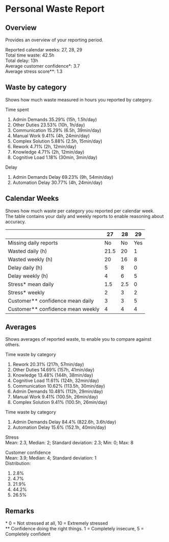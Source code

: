 # Personal Waste Report

## Overview
Provides an overview of your reporting period.  

Reported calendar weeks: 27, 28, 29  
Total time waste: 42.5h  
Total delay: 13h  
Average customer confidence*: 3.7  
Average stress score**: 1.3  

## Waste by category
Shows how much waste measured in hours you reported by category.  

Time spent
  1. Admin Demands 35.29% (15h, 1.5h/day)
  2. Other Duties 23.53% (10h, 1h/day)
  3. Communication 15.29% (6.5h, 39min/day)
  4. Manual Work 9.41% (4h, 24min/day)
  5. Complex Solution 5.88% (2.5h, 15min/day)
  6. Rework 4.71% (2h, 12min/day)
  7. Knowledge 4.71% (2h, 12min/day)
  8. Cognitive Load 1.18% (30min, 3min/day)

Delay
  1. Admin Demands Delay 69.23% (9h, 54min/day)
  2. Automation Delay 30.77% (4h, 24min/day)

## Calendar Weeks
Shows how much waste per category you reported per calendar week.  
The table contains your daily and weekly reports to enable reasoning about accuracy.  

|  | 27 | 28 | 29 | 
|---|---|---|---|
| Missing daily reports | No | No | Yes | 
| Wasted daily (h) | 21.5 | 20 | 1 | 
| Wasted weekly (h) | 20 | 16 | 8 | 
| Delay daily (h) | 5 | 8 | 0 | 
| Delay weekly (h) | 4 | 6 | 5 | 
| Stress* mean daily | 1.5 | 2.5 | 0 | 
| Stress* weekly | 2 | 3 | 2 | 
| Customer** confidence mean daily | 3 | 3 | 5 | 
| Customer** confidence mean weekly | 4 | 4 | 4 | 

 ## Averages   
Shows averages of reported waste, to enable you to compare against others.  
  
Time waste by category  
1. Rework 20.31% (217h, 57min/day)
2. Other Duties 14.69% (157h, 41min/day)
3. Knowledge 13.48% (144h, 38min/day)
4. Cognitive Load 11.61% (124h, 32min/day)
5. Communication 10.62% (113.5h, 30min/day)
6. Admin Demands 10.48% (112h, 29min/day)
7. Manual Work 9.41% (100.5h, 26min/day)
8. Complex Solution 9.41% (100.5h, 26min/day)
  
Time waste by category  
1. Admin Demands Delay 84.4% (822.6h, 3.6h/day)
2. Automation Delay 15.6% (152.1h, 40min/day)
  
Stress  
Mean: 2.3, Median: 2; Standard deviation: 2.3; Min: 0; Max: 8  
  
Customer confidence  
Mean: 3.9; Median: 4; Standard deviation: 1  
Distribution:  
1. 2.8%  
2. 4.7%  
3. 21.9%  
4. 44.2%  
5. 26.5%  

## Remarks  
\* 0 = Not stressed at all, 10 = Extremely stressed  
** Confidence doing the right things. 1 = Completely insecure, 5 = Completely confident  
